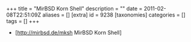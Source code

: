 +++
title = "MirBSD Korn Shell"
description = ""
date = 2011-02-08T22:51:09Z
aliases = []
[extra]
id = 9238
[taxonomies]
categories = []
tags = []
+++
* [http://mirbsd.de/mksh MirBSD Korn Shell]
